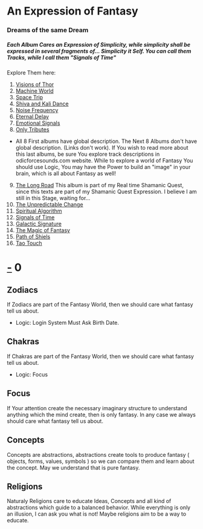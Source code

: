 # An Expression of Fantasy
### Dreams of the same Dream

##### Each Album Cares an Expression of Simplicity, while simplicity shall be expressed in several fragments of... Simplicity it Self. You can call them Tracks, while I call them "Signals of Time"

Explore Them here:

1. [Visions of Thor](./Music/Albums/Visions_of_Thor.md)
2. [Machine World](./Music/Albums/Machine_World.md)
3. [Space Trip](./Music/Albums/Space_Trip.md)
4. [Shiva and Kali Dance](./Music/Albums/Shiva_and_Kali_Dance.md)
5. [Noise Frequency](./Music/Albums/Noise_Frequency.md)
6. [Eternal Delay](./Music/Albums/Eternal_Delay.md)
7. [Emotional Signals](./Music/Albums/Emotional_Signals.md)
8. [Only Tributes](./Music/Albums/Only_Tributes.md)

- All 8 First albums have global description. The Next 8 Albums don't have global description. (Links don't work). If You wish to read more about this last albums, be sure You explore track descriptions in odicforcesounds.com website. While to explore a world of Fantasy You should use Logic, You may have the Power to build an "image" in your brain, which is all about Fantasy as well!

9. [The Long Road]() This album is part of my Real time Shamanic Quest, since this texts are part of my Shamanic Quest Expression. I believe I am still in this Stage, waiting for...
10. [The Unpredictable Change]()
11. [Spiritual Algorithm]()
12. [Signals of Time]()
13. [Galactic Signature]()
14. [The Magic of Fantasy]()
15. [Path of Shiels]()
16. [Tao Touch]()

# [-]() 0

## Zodiacs

If Zodiacs are part of the Fantasy World, then we should care what fantasy tell us about.
- Logic: Login System Must Ask Birth Date.

## Chakras

If Chakras are part of the Fantasy World, then we should care what fantasy tell us about.

- Logic: Focus

## Focus

If Your attention create the necessary imaginary structure to understand anything which the mind create, then is only fantasy. In any case we always should care what fantasy tell us about.

## Concepts

Concepts are abstractions, abstractions create tools to produce fantasy ( objects, forms, values, symbols ) so we can compare them and learn about the concept. May we understand that is pure fantasy.

## Religions

Naturaly Religions care to educate Ideas, Concepts and all kind of abstractions which guide to a balanced behavior. While everything is only an illusion, I can ask you what is not! Maybe religions aim to be a way to educate.